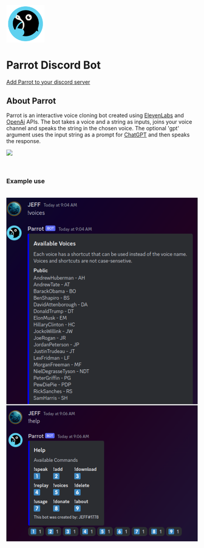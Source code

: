 <img src="parrot_5_round.png" width="100"></img>

# Parrot Discord Bot

[Add Parrot to your discord server](https://discord.com/api/oauth2/authorize?client_id=1095014597871804510&permissions=3196992&scope=bot)


## About Parrot

Parrot is an interactive voice cloning bot created using [ElevenLabs](https://beta.elevenlabs.io/) and [OpenAi](https://platform.openai.com/) APIs.
The bot takes a voice and a string as inputs, joins your voice channel and speaks the string in the chosen voice. The optional 'gpt' argument uses the input string as a prompt for [ChatGPT](https://chat.openai.com/) and then speaks the response.

![](https://youtu.be/x7dCfSDZHzk)

<br>

### Example use

<br>

<img src="sc_1.png">
<img src="sc_2.png">
